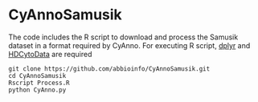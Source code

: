 # CyAnnoSamusik
The code includes the R script to download and process the Samusik dataset in a format required by CyAnno. 
For executing R script, [dplyr](https://cran.r-project.org/web/packages/dplyr/index.html) and [HDCytoData](http://bioconductor.org/packages/release/data/experiment/html/HDCytoData.html) are required

```
git clone https://github.com/abbioinfo/CyAnnoSamusik.git
cd CyAnnoSamusik
Rscript Process.R
python CyAnno.py
```
